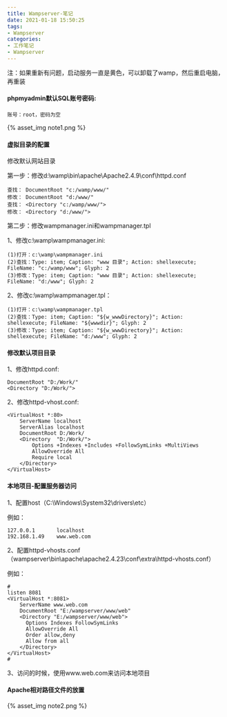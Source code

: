 ```yaml
---
title: Wampserver-笔记
date: 2021-01-18 15:50:25
tags:
- Wampserver
categories:
- 工作笔记
- Wampserver
---
```


注：如果重新有问题，启动服务一直是黄色，可以卸载了wamp，然后重启电脑，再重装

#### phpmyadmin默认SQL账号密码:

```
账号：root，密码为空
```

{% asset_img note1.png %}

#### 虚拟目录的配置 

修改默认网站目录

第一步：修改d:\wamp\bin\apache\Apache2.4.9\conf\httpd.conf

```
查找： DocumentRoot "c:/wamp/www/"
修改： DocumentRoot "d:/www/"
查找： <Directory "c:/wamp/www/">
修改： <Directory "d:/www/">
```

第二步：修改wampmanager.ini和wampmanager.tpl

1、修改c:\wamp\wampmanager.ini:

```
(1)打开：c:\wamp\wampmanager.ini
(2)查找：Type: item; Caption: "www 目录"; Action: shellexecute; FileName: "c:/wamp/www"; Glyph: 2
(3)修改：Type: item; Caption: "www 目录"; Action: shellexecute; FileName: "d:/www"; Glyph: 2
```

2、修改c:\wamp\wampmanager.tpl：

```
(1)打开：c:\wamp\wampmanager.tpl
(2)查找：Type: item; Caption: "${w_wwwDirectory}"; Action: shellexecute; FileName: "${wwwdir}"; Glyph: 2
(3)修改：Type: item; Caption: "${w_wwwDirectory}"; Action: shellexecute; FileName: "d:/www"; Glyph: 2
```

#### 修改默认项目目录

1、修改httpd.conf:

```
DocumentRoot "D:/Work/"
<Directory "D:/Work/">
```

2、修改httpd-vhost.conf:

```
<VirtualHost *:80>
	ServerName localhost
	ServerAlias localhost
	DocumentRoot D:/Work/
	<Directory  "D:/Work/">
		Options +Indexes +Includes +FollowSymLinks +MultiViews
		AllowOverride All
		Require local
	</Directory>
</VirtualHost>
```

#### 本地项目-配置服务器访问

1、配置host（C:\Windows\System32\drivers\etc）

例如：

```
127.0.0.1       localhost
192.168.1.49    www.web.com
```

2、配置httpd-vhosts.conf（wampserver\bin\apache\apache2.4.23\conf\extra\httpd-vhosts.conf）

例如：

```
#
listen 8081
<VirtualHost *:8081>
    ServerName www.web.com
    DocumentRoot "E:/wampserver/www/web"
    <Directory "E:/wampserver/www/web">
      Options Indexes FollowSymLinks
      AllowOverride All
      Order allow,deny
      Allow from all
    </Directory>
</VirtualHost>
#
```

3、访问的时候，使用www.web.com来访问本地项目

#### Apache相对路径文件的放置

{% asset_img note2.png %}

